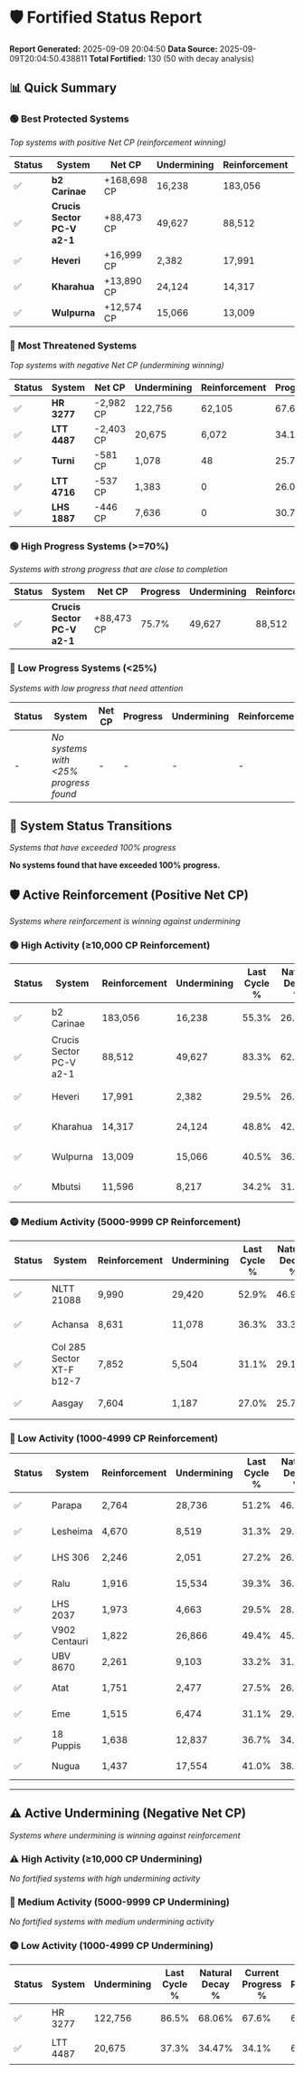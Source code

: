 # 🛡️ Fortified Status Report

**Report Generated:** 2025-09-09 20:04:50
**Data Source:** 2025-09-09T20:04:50.438811
**Total Fortified:** 130 (50 with decay analysis)

## 📊 Quick Summary

### 🟢 **Best Protected Systems**
*Top systems with positive Net CP (reinforcement winning)*

| Status | System | Net CP | Undermining | Reinforcement | Progress |
|--------|--------|--------|-------------|---------------|----------|
| ✅ | **b2 Carinae** | +168,698 CP | 16,238 | 183,056 | 52.8% |
| ✅ | **Crucis Sector PC-V a2-1** | +88,473 CP | 49,627 | 88,512 | 75.7% |
| ✅ | **Heveri** | +16,999 CP | 2,382 | 17,991 | 29.1% |
| ✅ | **Kharahua** | +13,890 CP | 24,124 | 14,317 | 45.1% |
| ✅ | **Wulpurna** | +12,574 CP | 15,066 | 13,009 | 38.2% |

### 🔴 **Most Threatened Systems**
*Top systems with negative Net CP (undermining winning)*

| Status | System | Net CP | Undermining | Reinforcement | Progress |
|--------|--------|--------|-------------|---------------|----------|
| ✅ | **HR 3277** | -2,982 CP | 122,756 | 62,105 | 67.6% |
| ✅ | **LTT 4487** | -2,403 CP | 20,675 | 6,072 | 34.1% |
| ✅ | **Turni** | -581 CP | 1,078 | 48 | 25.7% |
| ✅ | **LTT 4716** | -537 CP | 1,383 | 0 | 26.0% |
| ✅ | **LHS 1887** | -446 CP | 7,636 | 0 | 30.7% |

### 🟢 **High Progress Systems (>=70%)**
*Systems with strong progress that are close to completion*

| Status | System | Net CP | Progress | Undermining | Reinforcement |
|--------|--------|--------|----------|-------------|---------------|
| ✅ | **Crucis Sector PC-V a2-1** | +88,473 CP | 75.7% | 49,627 | 88,512 |

### 🔴 **Low Progress Systems (<25%)**
*Systems with low progress that need attention*

| Status | System | Net CP | Progress | Undermining | Reinforcement |
|--------|--------|--------|----------|-------------|---------------|
| - | *No systems with <25% progress found* | - | - | - | - |
## 🔄 System Status Transitions
*Systems that have exceeded 100% progress*

**No systems found that have exceeded 100% progress.**

## 🛡️ Active Reinforcement (Positive Net CP)
*Systems where reinforcement is winning against undermining*

### 🟢 High Activity (≥10,000 CP Reinforcement)

| Status | System | Reinforcement | Undermining | Last Cycle % | Natural Decay % | Current Progress % | Current CP | Net CP | Activity |
|--------|--------|---------------|-------------|--------------|-----------------|-------------------|------------|--------|----------|
| ✅ | b2 Carinae | 183,056 | 16,238 | 55.3% | 26.85% | 52.8% | 343,200 | +168,698 | 🟢 High Reinforcement |
| ✅ | Crucis Sector PC-V a2-1 | 88,512 | 49,627 | 83.3% | 62.09% | 75.7% | 492,050 | +88,473 | 🟢 High Reinforcement |
| ✅ | Heveri | 17,991 | 2,382 | 29.5% | 26.48% | 29.1% | 189,150 | +16,999 | 🟢 High Reinforcement |
| ✅ | Kharahua | 14,317 | 24,124 | 48.8% | 42.96% | 45.1% | 293,150 | +13,890 | 🟢 High Reinforcement |
| ✅ | Wulpurna | 13,009 | 15,066 | 40.5% | 36.27% | 38.2% | 248,300 | +12,574 | 🟢 High Reinforcement |
| ✅ | Mbutsi | 11,596 | 8,217 | 34.2% | 31.19% | 32.9% | 213,849 | +11,135 | 🟢 High Reinforcement |

### 🟡 Medium Activity (5000-9999 CP Reinforcement)

| Status | System | Reinforcement | Undermining | Last Cycle % | Natural Decay % | Current Progress % | Current CP | Net CP | Activity |
|--------|--------|---------------|-------------|--------------|-----------------|-------------------|------------|--------|----------|
| ✅ | NLTT 21088 | 9,990 | 29,420 | 52.9% | 46.92% | 48.4% | 314,600 | +9,623 | 🟡 Medium Reinforcement |
| ✅ | Achansa | 8,631 | 11,078 | 36.3% | 33.34% | 34.6% | 224,900 | +8,218 | 🟡 Medium Reinforcement |
| ✅ | Col 285 Sector XT-F b12-7 | 7,852 | 5,504 | 31.1% | 29.17% | 30.3% | 196,950 | +7,369 | 🟡 Medium Reinforcement |
| ✅ | Aasgay | 7,604 | 1,187 | 27.0% | 25.75% | 26.8% | 174,200 | +6,815 | 🟡 Medium Reinforcement |

### 🔴 Low Activity (1000-4999 CP Reinforcement)

| Status | System | Reinforcement | Undermining | Last Cycle % | Natural Decay % | Current Progress % | Current CP | Net CP | Activity |
|--------|--------|---------------|-------------|--------------|-----------------|-------------------|------------|--------|----------|
| ✅ | Parapa | 2,764 | 28,736 | 51.2% | 46.43% | 46.8% | 304,200 | +2,416 | 🔵 Low Reinforcement |
| ✅ | Lesheima | 4,670 | 8,519 | 31.3% | 29.71% | 30.0% | 195,000 | +1,904 | 🔵 Low Reinforcement |
| ✅ | LHS 306 | 2,246 | 2,051 | 27.2% | 26.63% | 26.9% | 174,849 | +1,777 | 🔵 Low Reinforcement |
| ✅ | Ralu | 1,916 | 15,534 | 39.3% | 36.66% | 36.9% | 239,850 | +1,549 | 🔵 Low Reinforcement |
| ✅ | LHS 2037 | 1,973 | 4,663 | 29.5% | 28.57% | 28.8% | 187,200 | +1,518 | 🔵 Low Reinforcement |
| ✅ | V902 Centauri | 1,822 | 26,866 | 49.4% | 45.07% | 45.3% | 294,450 | +1,504 | 🔵 Low Reinforcement |
| ✅ | UBV 8670 | 2,261 | 9,103 | 33.2% | 31.58% | 31.8% | 206,700 | +1,443 | 🔵 Low Reinforcement |
| ✅ | Atat | 1,751 | 2,477 | 27.5% | 26.91% | 27.1% | 176,150 | +1,239 | 🔵 Low Reinforcement |
| ✅ | Eme | 1,515 | 6,474 | 31.1% | 29.93% | 30.1% | 195,650 | +1,097 | 🔵 Low Reinforcement |
| ✅ | 18 Puppis | 1,638 | 12,837 | 36.7% | 34.53% | 34.7% | 225,550 | +1,086 | 🔵 Low Reinforcement |
| ✅ | Nugua | 1,437 | 17,554 | 41.0% | 38.14% | 38.3% | 248,949 | +1,049 | 🔵 Low Reinforcement |


---

## ⚠️ Active Undermining (Negative Net CP)
*Systems where undermining is winning against reinforcement*

### ⚠️ High Activity (≥10,000 CP Undermining)

*No fortified systems with high undermining activity*

### 🔶 Medium Activity (5000-9999 CP Undermining)

*No fortified systems with medium undermining activity*

### 🟡 Low Activity (1000-4999 CP Undermining)

| Status | System | Undermining | Last Cycle % | Natural Decay % | Current Progress % | Reinforcement | Current CP | Net CP | Activity |
|--------|--------|-------------|--------------|-----------------|-------------------|---------------|------------|--------|----------|
| ✅ | HR 3277 | 122,756 | 86.5% | 68.06% | 67.6% | 62,105 | 439,399 | -2,982 | 🟡 Low Undermining |
| ✅ | LTT 4487 | 20,675 | 37.3% | 34.47% | 34.1% | 6,072 | 221,650 | -2,403 | 🟡 Low Undermining |
